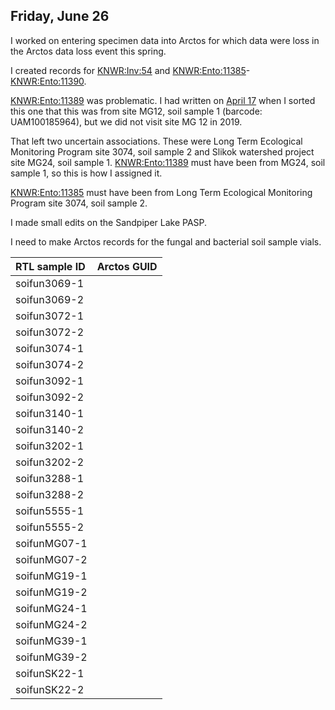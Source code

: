 
## Friday, June 26

I worked on entering specimen data into Arctos for which data were loss in the Arctos data loss event this spring.

I created records for [KNWR:Inv:54](https://arctos.database.museum/guid/KNWR:Inv:54) and [KNWR:Ento:11385](https://arctos.database.museum/guid/KNWR:Ento:11385)-[KNWR:Ento:11390](https://arctos.database.museum/guid/KNWR:Ento:11390).

[KNWR:Ento:11389](https://arctos.database.museum/guid/KNWR:Ento:11389) was problematic. I had written on [April 17](#friday-april-17) when I sorted this one that this was from site MG12, soil sample 1 (barcode: UAM100185964), but we did not visit site MG 12 in 2019.

That left two uncertain associations. These were Long Term Ecological Monitoring Program site 3074, soil sample 2  and Slikok watershed project site MG24, soil sample 1. [KNWR:Ento:11389](https://arctos.database.museum/guid/KNWR:Ento:11389) must have been from MG24, soil sample 1, so this is how I assigned it. 

[KNWR:Ento:11385](https://arctos.database.museum/guid/KNWR:Ento:11385) must have been from Long Term Ecological Monitoring Program site 3074, soil sample 2.

I made small edits on the Sandpiper Lake PASP.

I need to make Arctos records for the fungal and bacterial soil sample vials.

RTL sample ID|Arctos GUID
:---|:---
soifun3069-1|
soifun3069-2|
soifun3072-1|
soifun3072-2|
soifun3074-1|
soifun3074-2|
soifun3092-1|
soifun3092-2|
soifun3140-1|
soifun3140-2|
soifun3202-1|
soifun3202-2|
soifun3288-1|
soifun3288-2|
soifun5555-1|
soifun5555-2|
soifunMG07-1|
soifunMG07-2|
soifunMG19-1|
soifunMG19-2|
soifunMG24-1|
soifunMG24-2|
soifunMG39-1|
soifunMG39-2|
soifunSK22-1|
soifunSK22-2|

